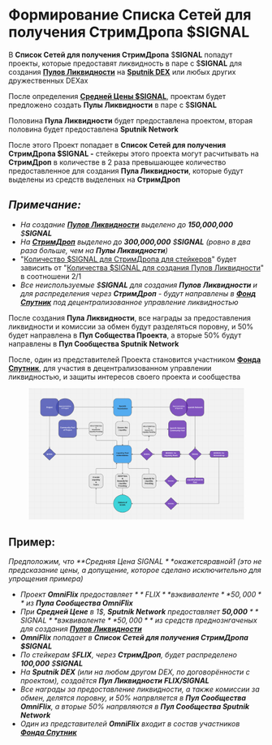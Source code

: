 # Формирование Списка Сетей для получения СтримДропа $SIGNAL

В **Список Сетей для получения СтримДропа** $**SIGNAL** попадут проекты, которые предоставят ликвидность в паре с $**SIGNAL** для создания [**Пулов Ликвидности**](../../sozdanie-pulov/puly-likvidnosti.md) на [**Sputnik DEX**](../../../../sputnik-network-app-chain/sputnik-dex.md) или любых других дружественных DEXах

После определения [**Средней Цены $SIGNAL**](../../../tokenomika-usdsignal/srednya-cena-usdsignal.md), проектам будет предложено создать **Пулы Ликвидности** в паре с $**SIGNAL**

Половина **Пула Ликвидности** будет предоставлена проектом, вторая половина  будет предоставлена **Sputnik Network**

После этого Проект попадает в **Список Сетей для получения СтримДропа $SIGNAL -** стейкеры этого проекта могут расчитывать на **СтримДроп** в количестве в 2 раза превышающее количество предоставленное для создания **Пула Ликвидности**, которые будут выделены из средств выделеных на **СтримДроп**&#x20;

## _**Примечание:**_

* _На создание_ [_**Пулов Ликвидности**_](../../sozdanie-pulov/puly-likvidnosti.md) _выделено до **150,000,000** $**SIGNAL**_
* _На_ [_**СтримДроп**_](../) _выделено до **300,000,000** $**SIGNAL** (ровно в два раза больше, чем на **Пулы Ликвидности**)_
* "[Количество $SIGNAL для СтримДропа для стейкеров](../)" будет зависить от "[Количества $SIGNAL для создания Пулов Ликвидности](../../sozdanie-pulov/puly-likvidnosti.md)" в соотношени 2/1
* _Все неиспользуемые $**SIGNAL** для создания **Пулов Ликвидности** и для распределения через **СтримДроп** - будут направлены в_ [_**Фонд Спутник**_](../../../../fond-sputnik.md) _под децентрализованное управление ликвидностью_

После создания **Пула Ликвидности**, все награды за предоставления ликвидности и комиссии за обмен будут разделяться поровну, и 50% будет направлена в **Пул Собщества Проекта**, а вторые 50% будут направлены в **Пул Сообщества Sputnik Network**

После, один из представителей Проекта становится участником [**Фонда Спутник**](../../../../fond-sputnik.md), для участия в децентрализованном управлении ликвидностью, и защиты интересов своего проекта и сообщества

<figure><img src="../../../../.gitbook/assets/image (12).png" alt=""><figcaption></figcaption></figure>

## **Пример:**

_Предположим, что **Средняя Цена $SIGNAL** окажется равной 1$ (это не предсказание цены, а допущение, которое сделано исключительно для упрощения примера)_

* _Проект **OmniFlix** предоставляет $**FLIX** в эквиваленте **50,000**$ из **Пула Сообщества OmniFlix**_
* _При **Cредней Цене** в 1$, **Sputnik Network** предоставляет **50,000** $**SIGNAL** в эквиваленте **50,000**$ из средств преднознгаченых для создания_ [_**Пулов Ликвидности**_](../../sozdanie-pulov/puly-likvidnosti.md)
* _**OmniFlix** попадает в **Список Сетей для получения СтримДропа $SIGNAL**_
* _По стейкерам $**FLIX**, через **СтримДроп**, будет распределено **100,000** $**SIGNAL**_
* _На **Sputnik DEX** (или на любом другом DEX, по договорённости с проектом), создаётся **Пул Ликвидности**_ _**FLIX/SIGNAL**_
* _Все  награды за предоставление ликвидности, а также комиссии за обмен, делятся поровну, и 50% напрвляется в **Пул Сообщества OmniFlix**, а вторые 50% напрвляются в **Пул Сообщества Sputnik Network**_ &#x20;
* _Один из представителей **OmniFlix** входит в состав участников_ [_**Фонда Спутник**_](../../../../fond-sputnik.md)

